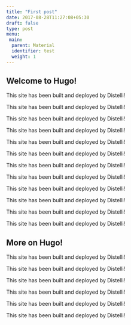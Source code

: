 ```yaml
---
title: "First post"
date: 2017-08-28T11:27:08+05:30
draft: false
type: post
menu:
 main:
  parent: Material
  identifier: test
  weight: 1
---
```


## Welcome to Hugo!

This site has been built and deployed by Distelli!

This site has been built and deployed by Distelli!

This site has been built and deployed by Distelli!

This site has been built and deployed by Distelli!

This site has been built and deployed by Distelli!

This site has been built and deployed by Distelli!

This site has been built and deployed by Distelli!

This site has been built and deployed by Distelli!

This site has been built and deployed by Distelli!

This site has been built and deployed by Distelli!

This site has been built and deployed by Distelli!

This site has been built and deployed by Distelli!

## More on Hugo!

This site has been built and deployed by Distelli!

This site has been built and deployed by Distelli!

This site has been built and deployed by Distelli!

This site has been built and deployed by Distelli!

This site has been built and deployed by Distelli!

This site has been built and deployed by Distelli!